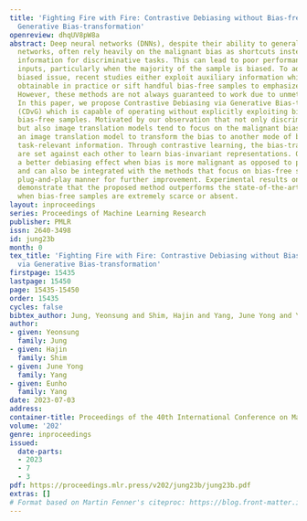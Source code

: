 ```yaml
---
title: 'Fighting Fire with Fire: Contrastive Debiasing without Bias-free Data via
  Generative Bias-transformation'
openreview: dhqUV8pW8a
abstract: Deep neural networks (DNNs), despite their ability to generalize with over-capacity
  networks, often rely heavily on the malignant bias as shortcuts instead of task-related
  information for discriminative tasks. This can lead to poor performance on real-world
  inputs, particularly when the majority of the sample is biased. To address the highly
  biased issue, recent studies either exploit auxiliary information which is rarely
  obtainable in practice or sift handful bias-free samples to emphasize them for debiasing.
  However, these methods are not always guaranteed to work due to unmet presumptions.
  In this paper, we propose Contrastive Debiasing via Generative Bias-transformation
  (CDvG) which is capable of operating without explicitly exploiting bias labels and
  bias-free samples. Motivated by our observation that not only discriminative models
  but also image translation models tend to focus on the malignant bias, CDvG employs
  an image translation model to transform the bias to another mode of bias while preserving
  task-relevant information. Through contrastive learning, the bias-transformed views
  are set against each other to learn bias-invariant representations. Our method shows
  a better debiasing effect when bias is more malignant as opposed to previous methods,
  and can also be integrated with the methods that focus on bias-free samples in a
  plug-and-play manner for further improvement. Experimental results on diverse datasets
  demonstrate that the proposed method outperforms the state-of-the-art, especially
  when bias-free samples are extremely scarce or absent.
layout: inproceedings
series: Proceedings of Machine Learning Research
publisher: PMLR
issn: 2640-3498
id: jung23b
month: 0
tex_title: 'Fighting Fire with Fire: Contrastive Debiasing without Bias-free Data
  via Generative Bias-transformation'
firstpage: 15435
lastpage: 15450
page: 15435-15450
order: 15435
cycles: false
bibtex_author: Jung, Yeonsung and Shim, Hajin and Yang, June Yong and Yang, Eunho
author:
- given: Yeonsung
  family: Jung
- given: Hajin
  family: Shim
- given: June Yong
  family: Yang
- given: Eunho
  family: Yang
date: 2023-07-03
address: 
container-title: Proceedings of the 40th International Conference on Machine Learning
volume: '202'
genre: inproceedings
issued:
  date-parts:
  - 2023
  - 7
  - 3
pdf: https://proceedings.mlr.press/v202/jung23b/jung23b.pdf
extras: []
# Format based on Martin Fenner's citeproc: https://blog.front-matter.io/posts/citeproc-yaml-for-bibliographies/
---
```

